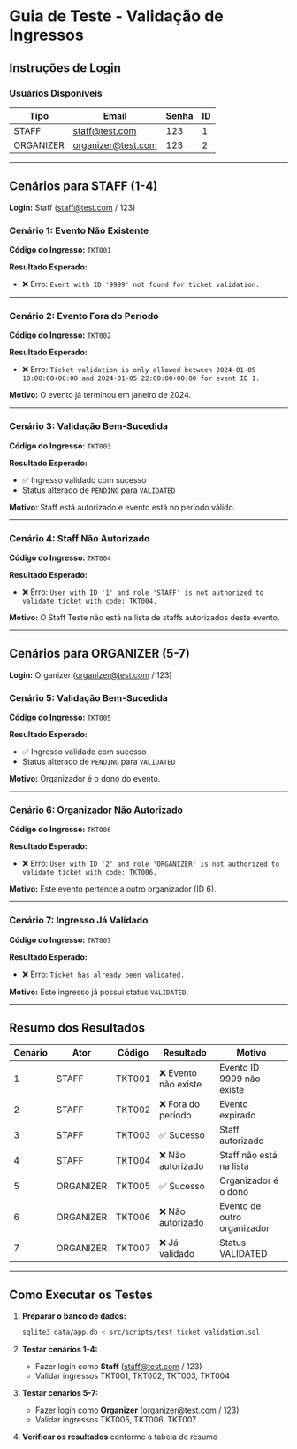 # Guia de Teste - Validação de Ingressos

## Instruções de Login

### Usuários Disponíveis

| Tipo      | Email              | Senha | ID  |
| --------- | ------------------ | ----- | --- |
| STAFF     | staff@test.com     | 123   | 1   |
| ORGANIZER | organizer@test.com | 123   | 2   |

---

## Cenários para STAFF (1-4)

**Login:** Staff (staff@test.com / 123)

### Cenário 1: Evento Não Existente

**Código do Ingresso:** `TKT001`

**Resultado Esperado:**

- ❌ Erro: `Event with ID '9999' not found for ticket validation.`

---

### Cenário 2: Evento Fora do Período

**Código do Ingresso:** `TKT002`

**Resultado Esperado:**

- ❌ Erro: `Ticket validation is only allowed between 2024-01-05 18:00:00+00:00 and 2024-01-05 22:00:00+00:00 for event ID 1.`

**Motivo:** O evento já terminou em janeiro de 2024.

---

### Cenário 3: Validação Bem-Sucedida

**Código do Ingresso:** `TKT003`

**Resultado Esperado:**

- ✅ Ingresso validado com sucesso
- Status alterado de `PENDING` para `VALIDATED`

**Motivo:** Staff está autorizado e evento está no período válido.

---

### Cenário 4: Staff Não Autorizado

**Código do Ingresso:** `TKT004`

**Resultado Esperado:**

- ❌ Erro: `User with ID '1' and role 'STAFF' is not authorized to validate ticket with code: TKT004.`

**Motivo:** O Staff Teste não está na lista de staffs autorizados deste evento.

---

## Cenários para ORGANIZER (5-7)

**Login:** Organizer (organizer@test.com / 123)

### Cenário 5: Validação Bem-Sucedida

**Código do Ingresso:** `TKT005`

**Resultado Esperado:**

- ✅ Ingresso validado com sucesso
- Status alterado de `PENDING` para `VALIDATED`

**Motivo:** Organizador é o dono do evento.

---

### Cenário 6: Organizador Não Autorizado

**Código do Ingresso:** `TKT006`

**Resultado Esperado:**

- ❌ Erro: `User with ID '2' and role 'ORGANIZER' is not authorized to validate ticket with code: TKT006.`

**Motivo:** Este evento pertence a outro organizador (ID 6).

---

### Cenário 7: Ingresso Já Validado

**Código do Ingresso:** `TKT007`

**Resultado Esperado:**

- ❌ Erro: `Ticket has already been validated.`

**Motivo:** Este ingresso já possui status `VALIDATED`.

---

## Resumo dos Resultados

| Cenário | Ator      | Código | Resultado            | Motivo                      |
| ------- | --------- | ------ | -------------------- | --------------------------- |
| 1       | STAFF     | TKT001 | ❌ Evento não existe | Evento ID 9999 não existe   |
| 2       | STAFF     | TKT002 | ❌ Fora do período   | Evento expirado             |
| 3       | STAFF     | TKT003 | ✅ Sucesso           | Staff autorizado            |
| 4       | STAFF     | TKT004 | ❌ Não autorizado    | Staff não está na lista     |
| 5       | ORGANIZER | TKT005 | ✅ Sucesso           | Organizador é o dono        |
| 6       | ORGANIZER | TKT006 | ❌ Não autorizado    | Evento de outro organizador |
| 7       | ORGANIZER | TKT007 | ❌ Já validado       | Status VALIDATED            |

---

## Como Executar os Testes

1. **Preparar o banco de dados:**

   ```bash
   sqlite3 data/app.db < src/scripts/test_ticket_validation.sql
   ```

2. **Testar cenários 1-4:**

   - Fazer login como **Staff** (staff@test.com / 123)
   - Validar ingressos TKT001, TKT002, TKT003, TKT004

3. **Testar cenários 5-7:**

   - Fazer login como **Organizer** (organizer@test.com / 123)
   - Validar ingressos TKT005, TKT006, TKT007

4. **Verificar os resultados** conforme a tabela de resumo
